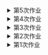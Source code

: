 <details>
<summary>第5次作业</summary>
<mark><font color=darkred> 

![数据呈现](https://github.com/Amiya-95/homework/blob/master/%E6%9C%AA%E6%88%90%E5%B9%B4%E4%BA%BA%E7%8A%AF%E7%BD%AA%E8%A2%AB%E5%91%8A%E4%BA%BA%E5%AE%B6%E5%BA%AD%E7%BB%93%E6%9E%84.jpg)
![数据呈现](https://github.com/Amiya-95/homework/blob/master/%E5%9F%8E%E4%B9%A1%E6%9C%AA%E6%88%90%E5%B9%B4%E4%BA%BA%E7%8A%AF%E7%BD%AA%E4%BA%BA%E6%95%B0%E5%8D%A0%E6%AF%94.jpg)
 
&emsp;&emsp;近年来，未成年人犯罪的话题越发受到社会的关注。尽管在案件数量上呈现逐年递减的趋势，但案件整体表现出低龄化、团伙化、成人化等特点，成为影响社会稳定的因素之一。同时，部分恶性案件中嫌疑人的作案动机、手段及其反应与其未成年人的身份形成巨大反差，在另社会震惊之余，更能引起人们的思考。许多人开始反思《未成年人保护法》对未成年人的减刑是否一定程素上纵容了未成年犯罪；同时，关于未成年人教育的反思也受到了更多人的重视。本文将从家庭、学校和社会三个角度分别展开分析，以期能为未成年人教育事业提供参考。

&emsp;&emsp;未成年人犯罪多发生在初中，正是青少年世界观、人生观、价值观处在塑造阶段的时期，易受外来因素的影响，辨别是非的能力和自控能力较差，理性思考能力欠缺，往往不能冷静面对压力和诱惑，同时受可能存在的不良社会关系影响，容易放纵自我，寻求刺激，以身试法。从相关数据中，我们不难发现，未成年人犯罪现象与教育的缺失有关，家庭、学校以及社会教育的缺失是很多未成年人误入歧途最终走上犯罪道路的重要原因。数据显示，未成年人犯罪案件中，大量未成年人来自流动家庭、离异家庭、留守家庭、单亲家庭和再婚家庭。这些家庭的共同特征是对未成年人疏于管教；同时，来自农村地区的涉案未成年人比例远高于城市地区，也反映了农村地区对青少年教育的不重视。因为忙于生计，外出务工以及父母离异、无心管教等原因，家庭教育常存在失职现象；同时，也存在父母管教方式不正确，教养方式或是简单粗暴等问题，同样未能起到良好的管教作用。家庭作为未成年人成长的第一个课堂，对未成年人的教育方面有重大的影响。许多未成年人犯罪案件背后的家庭因素，暴露出我国未成年人教育在家庭教育方面的缺失问题。

&emsp;&emsp;另一方面，学校教育缺失也是影响未成年人犯罪的重要因素。部分初、高中学生因学业不佳、家境困难等原因导致辍学，而学校、家庭及社区对待业或辍学在家的未成年人缺乏管理教育，这些未成年人闲荡于社会，无所事事，容易与不良朋辈交往，沾染不良习气，妄想不劳而获，成为潜在的危险因素。同时，对于不少在校学生的不良行为，学校教育也常显得无能为力，所能做的只有批评处分，教育管理却未能跟上。这是未成年人步入歧途的重要原因,也是学校教育在今后的建设中要着重关注的一点。

&emsp;&emsp;其三，就是社会教育的种种问题。社会未能对一些出现问题的青少年几时起到规劝、警戒的作用；而社会上存在的一些现象、风气或个人群体，反而可能成为引导未成年人树立不正确的社会观念，最终走上犯罪道路的重要助力。建立完备的社会教育体系，以及解决社会自身存在的一些问题对未成年人的不良示范、引导问题，是我们加强社会教育的关键。



数据来源：人民法院大数据管理和服务平台

数据收集过程：从老师给出的新闻由头出发，由于新闻由头是纯粹国内未成年人犯罪的报道，我将数据定在了与中国未成年人犯罪和保护相关的数据。但我国的相关数据较少，我搜集数据能力可能也不太高，尝试之后也只找到了人民法院的相关数据，相对粗浅但也只能拿来使用了。

数据分析和呈现步骤：为了直观表现出家庭教育的缺失对未成年人犯罪的影响，我选取了涉案未成年人家庭结构的数据以及城乡分布的数据，借以表现出其家庭教育可能存在的问题，并展开分析家庭教育失范对未成年人犯罪的影响。

选择报道角度和思考过程：基于有限的粗浅的数据，我权衡之下还是把报道角度放在了简单的“教育缺失对未成年人影响”上。从家庭、学校和社会三个角度分别展开，对未成年人身心成长、家庭学校疏于管教、社会管理效果不佳等诸多方面进行了分析。由于数据简单，本次报道只能是不求标新立异，但求把事情讲清。

</font></mark></summary>
</details>









<details>
<summary>第4次作业</summary>
<mark><font color=darkred> 

![数据呈现](https://github.com/Amiya-95/homework/blob/master/%E9%83%A8%E5%88%86%E5%9B%BD%E5%AE%B6%E5%9B%BA%E6%80%81%E5%BA%9F%E7%89%A9%E7%BB%84%E6%88%90%E5%8F%8A%E6%AF%94%E4%BE%8B.png)
 
&emsp;&emsp;据世界银行发布的调查数据《what a waste》显示，中国的各种垃圾成分中餐饮垃圾占比高达61.2%，远高于世界平均水平。笔者统计整理了中国、日本、韩国三个东亚国家以及美国、俄罗斯、德国三个国家作为比对参考，以呈现中国的垃圾成分比例与其他国家的区别，并试图从中分析中国的产业结构及垃圾管理机制的一些问题。

&emsp;&emsp;我国餐饮垃圾比重大的一个重要原因是人口基数大、密度大。同时，随着我国经济的快速增长、城市化进程的加快和人民生活水平的普遍提高，人们对于食品的质量需求也在提升，俗话说“民以食为天”，人们对食品的要求已经由以前的“吃饱”转变为“吃好”。这也使得我国的餐厨垃圾产生量不断增加。在世界银行提供的原始数据中，人口密度大的国家往往都有餐饮垃圾比重较大的特点。

&emsp;&emsp;但是，人口不是造成此现象的唯一原因。同为人口稠密的东亚近邻日本、韩国，其餐饮垃圾的比重明显低于中国。这与我国食品产业和垃圾监管机制的不完善不无关系。国外发达国家除了在餐厨垃圾的处理上有着先进的技术和管理经验，也十分注重在源头上减少餐厨垃圾的产生，如实行净菜入世政策，以及对各种餐厨垃圾进行有效的分类等。

&emsp;&emsp;此外，餐饮垃圾比重一定程度上还能反映出我国产业结构的问题。对比美国，其餐饮垃圾只占到14.9%的比重，这与美国高度发达的工业体系和消费水平相关，餐饮在其中仅占据小部分比重。而我国的工业化水平和居民消费能力与美国相比还有一定差距，从本数据中可窥一斑。
我国最为餐饮行业大国，餐饮垃圾数量巨大。如何妥善处理之一问题，是我国社会治理和环境治理的重要课题。



参考资料：世界银行公开数据（http://datatopics.worldbank.org/what-a-waste/）

数据收集过程：原计划继续在Kaggle上查找相关数据，但由于很多没有可访问的数据来源，数据权威性不够。在各官方数据开放平台搜索数据时偶然找到世界银行《what a waste》的相关报道，浏览之后决定选取本数据集的相关数据。

数据分析和呈现步骤：为了直观表现出我国餐饮垃圾比重大的特点，使用了日本、韩国两个东亚人口稠密、经济发达的国家作为对比，并选取了美国、俄罗斯、德国三个有代表性的其他地区国家作为参考，以便展现出我国垃圾管理和产业结构的一些问题。

选择报道角度和思考过程：在看到各国垃圾比重的异同时感觉有分析呈现的兴趣，感觉可以从中展示出不只是垃圾比重，还包括人口影响、管理制度、工业体系和消费能力等多方面的信息，便决定以此为切入点，在展示出我国与世界其他国家垃圾比重上的区别的都是，展开对我国垃圾管理和工业化水平进行一定的剖析，最终形成了本篇报道。由于篇幅限制未能继续展开，但不可否认从垃圾比重分析人口、经济等影响因素会是一个有趣的角度。

</font></mark></summary>
</details>








<details>
<summary>第3次作业</summary>
<mark><font color=darkred>
  数据集网址:https://www.kaggle.com/eliasdabbas/gold-reserves-by-country-quarterly
  
  使用工具：图表秀、文图、百度图说
  
  呈现：
  ![图表秀](https://github.com/Amiya-95/homework/blob/master/%EF%BC%88%E5%9B%BE%E8%A1%A8%E7%A7%80%EF%BC%89%E9%83%A8%E5%88%86%E6%AC%A7%E6%B4%B2%E5%9B%BD%E5%AE%B61961-2018%E9%BB%84%E9%87%91%E5%82%A8%E5%A4%87.png)
  ![文图](https://github.com/Amiya-95/homework/blob/master/%EF%BC%88%E6%96%87%E5%9B%BE%EF%BC%89%E9%83%A8%E5%88%86%E6%AC%A7%E6%B4%B2%E5%9B%BD%E5%AE%B62001-2018%E9%BB%84%E9%87%91%E5%82%A8%E5%A4%87.jpg)
  ![百度图说](https://github.com/Amiya-95/homework/blob/master/%EF%BC%88%E7%99%BE%E5%BA%A6%E5%9B%BE%E8%AF%B4%EF%BC%89%E9%83%A8%E5%88%86%E6%AC%A7%E6%B4%B2%E5%9B%BD%E5%AE%B61961-2018%E9%BB%84%E9%87%91%E5%82%A8%E9%87%8F.png)
  
&emsp;&emsp;通过此次作业，我了解到了很多诸如数可视、图表秀、百度图说、镝数以及RAWGraphs、ChartBlocks、Tableau等可视化工具，对这些可视化工具的一些简单运用有了一定熟悉。同时，也学会了在Kaggle等数据公开网站上获取数据，以及对数据的一些筛选处理。本次我在尝试了几个数据集后，最终选择了各国黄金储备作为选取数据，并在一百多个国家、近两百年的数据统计中摘选了部分欧洲国家1961-2018年黄金储备变化情况进行可视化。由于是初次尝试，选取的数据和可视化工具都不是很有难度，只是能直观看出变化走势的折线图而已，但也同样让我学到了很多，也发现了自己在应用这些数据和工具时的一些问题。同时我也对我选取的其他数据集和工具进行了尝试，但由于不太能直观明显地表达出有价值的内容，故此作为了费案，但在此过程中也还是有所收获。

&emsp;&emsp;对于一些我还没能理解的问题，我也会继续努力学习。举例来说，我之前尝试做星巴克甜点营养成分的数据可视化，但数据中一种甜点含有的各营养成分之间单位不同、也不是简单的包含或并列关系，饼状图等都无法适用；即使用分组柱状图呈现，由于单位不同也无法看出各成分的多少有什么意义。这种数据应如何呈现才能让观众有直观的感受？这也许需要我今后继续摸索得出答案了。

&emsp;&emsp;另外，本周我重新学习了一些markdown语法，不过仍需要多加练习。有时照搬标准格式也会出现问题，还要继续努力。
</font></mark></summary>
</details>

<details>
<summary>第2次作业</summary>
<mark><font color=darkred>
1.《上海市公共数据和一网通办管理办法》《福建省政务数据管理办法》《成都市公共数据管理应用规定》《政府信息公开条例》等。
  
  参考链接：http://www.pkulaw.cn/fulltext_form.aspx?Gid=1510206959
  
  北京市政务数据资源网，上海市政府数据服务网，开放广东，广州市政府数据统一开放平台，苏州市政府数据开放平台，浙江政务服务网“数据开放”专题网站等。
  
  参考链接：http://www.tanmer.com/blog/451
  
2.2012：8.1%，7.6%，7.4%，7.9%

  2013：7.7%，7.6%，7.7%，7.7%
  
  2014：7.4%，7.5%，7.3%，7.4%
  
  2015：7.0%，7.0%，6.9%，6.8%
  
  2016：6.7%，6.7%，6.7%，6.8%
  
  2017：6.8%，6.8%，6.7%，6.7%
  
  2018：6.8%，6.7%，6.5%，6.4%
  
  统计指标：国内生产总值当季值
  
  数据页面：http://data.stats.gov.cn/easyquery.htm?cn=B01
  
  计算步骤：用当季度GDP减去上季度GDP，再除以上季度GDP即可
</font></mark></summary>
</details>




<details>
<summary>第1次作业</summary>
<mark><font color=darkred> 
  
 ![个人数据](https://github.com/Amiya-95/homework/blob/master/%E7%8E%8B%E8%A8%80%20%E6%95%B0%E6%8D%AE%E8%AE%B0%E5%BD%95.jpg) 
  
&emsp;&emsp;在本次数据的记录和与其他同学的交流中，我更明显地意识到生活中所有事情都是可以以数据的形式进行收集的，而不仅仅是一些类似数据新闻、市场分析的大事才有必要进行数据统计，这也加深了我对数据的敏感，希望今后能在这一方面学到更多。

&emsp;&emsp;在今天这个网络、信息高度发达的时代，公民的很多个人信息都会被收集。诸如网络上喜欢浏览哪类消息、视频；最近是否买了车、车险；网购时的消费倾向和消费习惯等。同时我们的很多社会行为都会被网络记录下来。收集这些信息的人不尽相同，总的来说主要是服务于我们的媒体、应用；有利益关系的商家；政府出于国家利益和社会利益方面的考虑下也会进行记录收集，等等。
</font></mark></summary>
</details>
